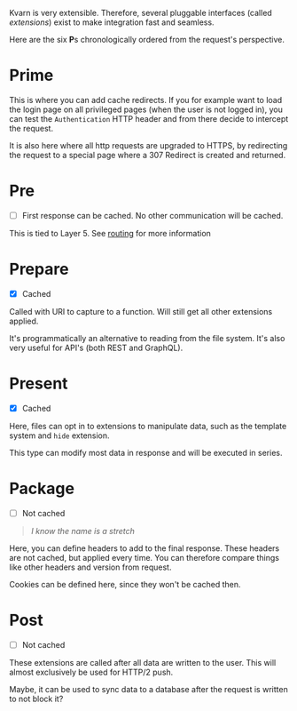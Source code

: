 Kvarn is very extensible. Therefore, several pluggable interfaces (called *extensions*) exist to make integration fast and seamless.

Here are the six **P**s
chronologically ordered from the request's perspective. 


# Prime

This is where you can add cache redirects. If you for example want to load the login page on all privileged pages (when the user is not logged in),
you can test the `Authentication` HTTP header
and from there decide to intercept the request.

It is also here where all http requests are upgraded to HTTPS, by redirecting the request to 
a special page where a 307 Redirect is created and returned.


# Pre

- [ ] First response can be cached. No other communication will be cached.

This is tied to Layer 5. See [routing](routing.md) for more information


# Prepare

- [x] Cached

Called with URI to capture to a function. Will still get all other extensions applied.

It's programmatically an alternative to reading from the file system. It's also very useful for API's (both REST and GraphQL).


# Present

- [x] Cached

Here, files can opt in to extensions to manipulate data, such as the template system and `hide` extension.

This type can modify most data in response and will be executed in series.


# Package

- [ ] Not cached

> *I know the name is a stretch*

Here, you can define headers to add to the final response.
These headers are not cached, but applied every time. You can therefore compare things like other headers and version from request.

Cookies can be defined here, since they won't be cached then.


# Post

- [ ] Not cached

These extensions are called after all data are written to the user. This will almost exclusively be used for HTTP/2 push.

Maybe, it can be used to sync data to a database after the request is written to not block it?
